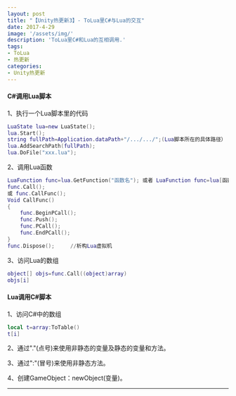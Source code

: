 ```yaml
---
layout: post
title: "【Unity热更新3】- ToLua里C#与Lua的交互"
date: 2017-4-29
image: '/assets/img/'
description: 'ToLua里C#和Lua的互相调用.'
tags:
- ToLua
- 热更新
categories:
- Unity热更新 
---
```


#### C#调用Lua脚本

1、执行一个Lua脚本里的代码
```lua
LuaState lua=new LuaState();
lua.Start();
string fullPath=Application.dataPath+"/.../.../";(Lua脚本所在的具体路径）
lua.AddSearchPath(fullPath);
lua.DoFile("xxx.lua");
```
2、调用Lua函数
```lua
LuaFunction func=lua.GetFunction("函数名"); 或者 LuaFunction func=lua[函数名] as LuaFunction;
func.Call();
或 func.CallFunc();
Void CallFunc()
{
	func.BeginPCall();
	func.Push();
	func.PCall();
	func.EndPCall();
}
func.Dispose();		//析构Lua虚拟机
```
3、访问Lua的数组
```lua
object[] objs=func.Call((object)array)
objs[i]
```
#### Lua调用C#脚本

1、访问C#中的数组
```lua
local t=array:ToTable()
t[i]
```
2、通过"."(点号)来使用非静态的变量及静态的变量和方法。

3、通过":"(冒号)来使用非静态方法。

4、创建GameObject：newObject(变量)。

---

